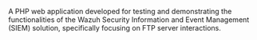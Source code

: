 A PHP web application developed for testing and demonstrating the functionalities of the Wazuh Security Information and Event Management (SIEM) solution, specifically focusing on FTP server interactions.
